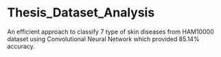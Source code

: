 # Thesis_Dataset_Analysis
An efficient approach to classify 7 type of skin diseases from HAM10000 dataset using Convolutional Neural Network which provided 85.14% accuracy.
